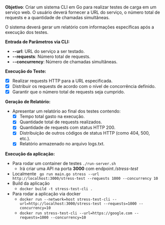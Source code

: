 **Objetivo**: Criar um sistema CLI em Go para realizar testes de carga em um serviço web. O usuário deverá fornecer a URL do serviço, o número total de requests e a quantidade de chamadas simultâneas.


O sistema deverá gerar um relatório com informações específicas após a execução dos testes.

**Entrada de Parâmetros via CLI:**

- **--url**: URL do serviço a ser testado.
- **--requests**: Número total de requests.
- **--concurrency**: Número de chamadas simultâneas.


**Execução do Teste:**

- [x] Realizar requests HTTP para a URL especificada.
- [x] Distribuir os requests de acordo com o nível de concorrência definido.
- [x] Garantir que o número total de requests seja cumprido.

**Geração de Relatório:**

- Apresentar um relatório ao final dos testes contendo:
    - [x] Tempo total gasto na execução.
    - [x] Quantidade total de requests realizados.
    - [x] Quantidade de requests com status HTTP 200.
    - [x] Distribuição de outros códigos de status HTTP (como 404, 500, etc.).
    - [x] Relatório armazenado no arquivo logs.txt.
  
**Execução da aplicação:**
- Para rodar um container de testes `./run-server.sh`
  - Irá criar uma API na porta **3000** com endpoint */stress-test*
- Localmente
    ` go run main.go stress --url http://localhost:3000/stress-test --requests 1000 --concurrency 10`
- Build da aplicação
  - `docker build -t stress-test-cli .`
- Para rodar a aplicação via docker
  - `docker run --network=host stress-test-cli --url=http://localhost:3000/stress-test --requests=1000 --concurrency=10`
  - `docker run stress-test-cli --url=https://google.com --requests=1000 --concurrency=10`

